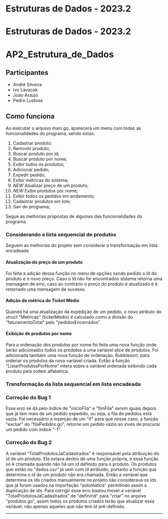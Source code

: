 # Estruturas de Dados - 2023.2
# Estruturas de Dados - 2023.2

# AP2_Estrutura_de_Dados

## Participantes
- André Silveira
- Ivo Lavacek
- João Araújo
- Pedro Lustosa

## Como funciona
Ao executar o arquivo main.go, aparecerá um menu com todas as funcionalidades do programa, sendo estas:

1. Cadastrar produto;
2. Remover produto;
3. Buscar produto por id;
4. Buscar produto por nome;
5. Exibir todos os produtos;
6. Adicionar pedido;
7. Expedir pedido;
8. Exibir métricas do sistema;
9. *NEW* Atualizar preço de um produto;
10. *NEW* Exibir produtos por nome;
20. Exibir todos os pedidos em andamento;
21. Cadastrar produtos em lote;
100. Sair do programa;

Segue as melhorias propostas de algumas das funcionalidades do programa

### Considerando a lista sequencial de produtos

Seguem as melhorias do projeto sem considerar a transformação em lista encadeada

#### Atualização do preço de um produto

Foi feita a adição dessa função no menu de opções sendo pedido o Id do produto e o novo preço. Caso o Id não for encontradoo sistema retorna uma mensagem de erro, caso ao contrário o preço do produto é atualizado e é retornado uma mensagem de sucesso.  

#### Adição de métrica de Ticket Médio

Quando há uma atualização da expedição de um pedido, o novo atributo do struct "Metricas" (ticketMedio) é calculado como a divisão do "faturamentoTotal" pelo "pedidosEncerrados".

#### Exibição de produtos por nome

Para a ordenação dos produtos por nome foi feita uma nova função onde serão adicionados todos os produtos à uma variável slice de produtos. Foi adicionada também uma nova função de ordenação, Bubblesort, para ordenar os produtos da nova variável criada. Então a função "ListarProdutosPorNome" intera sobre a variável ordenada exibindo cada produto pela ordem alfabética.   

### Transformação da lista sequencial em lista encadeada



### Correção do Bug 1

Esse erro se dá pelo índice de "inicioFila" e "fimFila" serem iguais depois que já tem mais de um pedido expedido, ou seja, a fila de pedidos está vazia. Foi necessário a inserção de um "if" para que nesse caso, a função "excluir" do "filaPedidos.go", retorne um pedido vazio ao invés de procurar um pedido com índice "-1". 

### Correção do Bug 2

A variável "TotalProdutosJaCadastrados" é responsável pela atribuição do id de um produto. Ela estava dentro de uma função própria, e essa função só é chamada quando não há um id definido para o produto. 
Os produtos que estão no "dados.csv" já vem com id atribuido, portanto a função que determina o id de um produto não era chamada. Então a variável que determina os ids criados manualmente no projeto não considerava os ids que já foram usados na importação "automática" permitindo assim a duplicação de ids.
Para corrigir esse erro bastou mover 
a variável "TotalProdutosJaCadastrados" de "definirId" para "criar" no arquivo "produtos.go", assim todos os produtos criados terão que atualizar essa variável, não apenas aqueles que não tem id pré-definido.          



------------------------------------------
